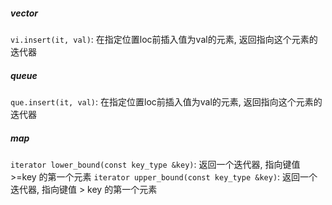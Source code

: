 ##### vector
`vi.insert(it, val)`: 在指定位置loc前插入值为val的元素, 返回指向这个元素的迭代器


##### queue
`que.insert(it, val)`: 在指定位置loc前插入值为val的元素, 返回指向这个元素的迭代器


##### map
`iterator lower_bound(const key_type &key)`: 返回一个迭代器, 指向键值 >=key 的第一个元素
`iterator upper_bound(const key_type &key)`: 返回一个迭代器, 指向键值 > key 的第一个元素
